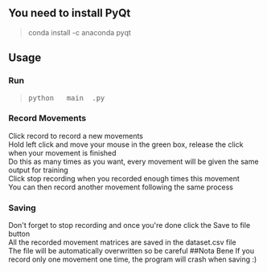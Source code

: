 ## You need to install PyQt  
>  conda install -c anaconda pyqt
## Usage
### Run
> <pre>python __main__.py</pre>
### Record Movements
Click record to record a new movements  
Hold left click and move your mouse in the green box, release the click when your movement is finished  
Do this as many times as you want, every movement will be given the same output for training  
Click stop recording when you recorded enough times this movement  
You can then record another movement following the same process
### Saving
Don't forget to stop recording and once you're done click the Save to file button  
All the recorded movement matrices are saved in the dataset.csv file  
The file will be automatically overwritten so be careful
##Nota Bene
If you record only one movement one time, the program will crash when saving :)
